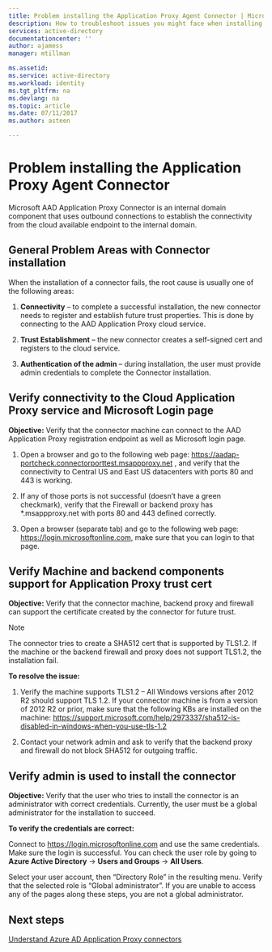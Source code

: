 ```yaml
---
title: Problem installing the Application Proxy Agent Connector | Microsoft Docs
description: How to troubleshoot issues you might face when installing the Application Proxy Agent Connector 
services: active-directory
documentationcenter: ''
author: ajamess
manager: mtillman

ms.assetid: 
ms.service: active-directory
ms.workload: identity
ms.tgt_pltfrm: na
ms.devlang: na
ms.topic: article
ms.date: 07/11/2017
ms.author: asteen

---
```


# Problem installing the Application Proxy Agent Connector

Microsoft AAD Application Proxy Connector is an internal domain component that uses outbound connections to establish the connectivity from the cloud available endpoint to the internal domain.

## General Problem Areas with Connector installation

When the installation of a connector fails, the root cause is usually one of the following areas:

1.  **Connectivity** – to complete a successful installation, the new connector needs to register and establish future trust properties. This is done by connecting to the AAD Application Proxy cloud service.

2.  **Trust Establishment** – the new connector creates a self-signed cert and registers to the cloud service.

3.  **Authentication of the admin** – during installation, the user must provide admin credentials to complete the Connector installation.

## Verify connectivity to the Cloud Application Proxy service and Microsoft Login page

**Objective:** Verify that the connector machine can connect to the AAD Application Proxy registration endpoint as well as Microsoft login page.

1.  Open a browser and go to the following web page: <https://aadap-portcheck.connectorporttest.msappproxy.net> , and verify that the connectivity to Central US and East US datacenters with ports 80 and 443 is working.

2.  If any of those ports is not successful (doesn’t have a green checkmark), verify that the Firewall or backend proxy has \*.msappproxy.net with ports 80 and 443 defined correctly.

3.  Open a browser (separate tab) and go to the following web page: <https://login.microsoftonline.com>, make sure that you can login to that page.

## Verify Machine and backend components support for Application Proxy trust cert

**Objective:** Verify that the connector machine, backend proxy and firewall can support the certificate created by the connector for future trust.

>[!NOTE]
>The connector tries to create a SHA512 cert that is supported by TLS1.2. If the machine or the backend firewall and proxy does not support TLS1.2, the installation fail.
>
>

**To resolve the issue:**

1.  Verify the machine supports TLS1.2 – All Windows versions after 2012 R2 should support TLS 1.2. If your connector machine is from a version of 2012 R2 or prior, make sure that the following KBs are installed on the machine: <https://support.microsoft.com/help/2973337/sha512-is-disabled-in-windows-when-you-use-tls-1.2>

2.  Contact your network admin and ask to verify that the backend proxy and firewall do not block SHA512 for outgoing traffic.

## Verify admin is used to install the connector

**Objective:** Verify that the user who tries to install the connector is an administrator with correct credentials. Currently, the user must be a global administrator for the installation to succeed.

**To verify the credentials are correct:**

Connect to <https://login.microsoftonline.com> and use the same credentials. Make sure the login is successful. You can check the user role by going to **Azure Active Directory** -&gt; **Users and Groups** -&gt; **All Users**. 

Select your user account, then “Directory Role” in the resulting menu. Verify that the selected role is “Global administrator”. If you are unable to access any of the pages along these steps, you are not a global administrator.

## Next steps
[Understand Azure AD Application Proxy connectors](application-proxy-understand-connectors.md)
